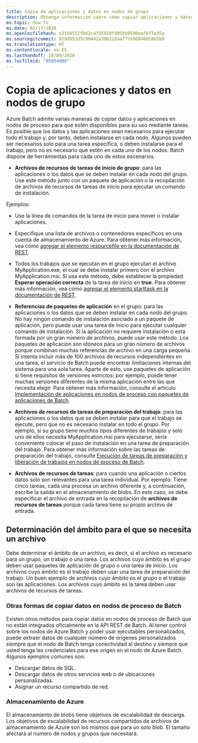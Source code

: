 ```yaml
---
title: Copia de aplicaciones y datos en nodos de grupo
description: Obtenga información sobre cómo copiar aplicaciones y datos en nodos de grupo.
ms.topic: how-to
ms.date: 02/17/2020
ms.openlocfilehash: e21b8551fb62c4335910fd05bb9590eaf6f7e35a
ms.sourcegitcommit: 829d951d5c90442a38012daaf77e86046018e5b9
ms.translationtype: HT
ms.contentlocale: es-ES
ms.lasthandoff: 10/09/2020
ms.locfileid: "85954900"
---
```

# <a name="copy-applications-and-data-to-pool-nodes"></a>Copia de aplicaciones y datos en nodos de grupo

Azure Batch admite varias maneras de copiar datos y aplicaciones en nodos de proceso para que estén disponibles para su uso mediante tareas. Es posible que los datos y las aplicaciones sean necesarios para ejecutar todo el trabajo y, por tanto, deben instalarse en cada nodo. Algunos pueden ser necesarios solo para una tarea específica, o deben instalarse para el trabajo, pero no es necesario que estén en cada uno de los nodos. Batch dispone de herramientas para cada uno de estos escenarios.

- **Archivos de recursos de tareas de inicio de grupo**: para las aplicaciones o los datos que se deben instalar en cada nodo del grupo. Use este método junto con un paquete de aplicación o la recopilación de archivos de recursos de tareas de inicio para ejecutar un comando de instalación.  

Ejemplos: 
- Use la línea de comandos de la tarea de inicio para mover o instalar aplicaciones.

- Especifique una lista de archivos o contenedores específicos en una cuenta de almacenamiento de Azure. Para obtener más información, vea cómo [agregar el elemento resourcefile en la documentación de REST](/rest/api/batchservice/pool/add#resourcefile).

- Todos los trabajos que se ejecutan en el grupo ejecutan el archivo MyApplication.exe, el cual se debe instalar primero con el archivo MyApplication.msi. Si usa este método, debe establecer la propiedad **Esperar operación correcta** de la tarea de inicio en **true**. Para obtener más información, vea cómo [agregar el elemento starttask en la documentación de REST](/rest/api/batchservice/pool/add#starttask).

- **Referencias de paquetes de aplicación** en el grupo: para las aplicaciones o los datos que se deben instalar en cada nodo del grupo. No hay ningún comando de instalación asociado a un paquete de aplicación, pero puede usar una tarea de inicio para ejecutar cualquier comando de instalación. Si la aplicación no requiere instalación o está formada por un gran número de archivos, puede usar este método. Los paquetes de aplicación son idóneos para un gran número de archivos porque combinan muchas referencias de archivo en una carga pequeña. Si intenta incluir más de 100 archivos de recursos independientes en una tarea, el servicio de Batch puede encontrar limitaciones internas del sistema para una sola tarea. Aparte de esto, use paquetes de aplicación si tiene requisitos de versiones estrictos; por ejemplo, puede tener muchas versiones diferentes de la misma aplicación entre las que necesita elegir. Para obtener más información, consulte el artículo [Implementación de aplicaciones en nodos de proceso con paquetes de aplicaciones de Batch](./batch-application-packages.md).

- **Archivos de recursos de tareas de preparación del trabajo**: para las aplicaciones o los datos que se deben instalar para que el trabajo se ejecute, pero que no es necesario instalar en todo el grupo. Por ejemplo, si su grupo tiene muchos tipos diferentes de trabajos y solo uno de ellos necesita MyApplication.msi para ejecutarse, sería conveniente colocar el paso de instalación en una tarea de preparación del trabajo. Para obtener más información sobre las tareas de preparación del trabajo, consulte [Ejecución de tareas de preparación y liberación de trabajos en nodos de proceso de Batch](./batch-job-prep-release.md).

- **Archivos de recursos de tareas**: para cuando una aplicación o ciertos datos solo son relevantes para una tarea individual. Por ejemplo: Tiene cinco tareas, cada una procesa un archivo diferente y, a continuación, escribe la salida en el almacenamiento de blobs.  En este caso, se debe especificar el archivo de entrada en la recopilación de **archivos de recursos de tareas** porque cada tarea tiene su propio archivo de entrada.

## <a name="determine-the-scope-required-of-a-file"></a>Determinación del ámbito para el que se necesita un archivo

Debe determinar el ámbito de un archivo, es decir, si el archivo es necesario para un grupo, un trabajo o una tarea. Los archivos cuyo ámbito es el grupo deben usar paquetes de aplicación de grupo o una tarea de inicio. Los archivos cuyo ámbito es el trabajo deben usar una tarea de preparación del trabajo. Un buen ejemplo de archivos cuyo ámbito es el grupo o el trabajo son las aplicaciones. Los archivos cuyo ámbito es la tarea deben usar archivos de recursos de tareas.

### <a name="other-ways-to-get-data-onto-batch-compute-nodes"></a>Otras formas de copiar datos en nodos de proceso de Batch

Existen otros métodos para copiar datos en nodos de proceso de Batch que no están integrados oficialmente en la API REST de Batch. Al tener control sobre los nodos de Azure Batch y poder usar ejecutables personalizados, puede extraer datos de cualquier número de orígenes personalizados siempre que el nodo de Batch tenga conectividad al destino y siempre que usted tenga las credenciales para ese origen en el nodo de Azure Batch. Algunos ejemplos comunes son:

- Descargar datos de SQL.
- Descargar datos de otros servicios web o de ubicaciones personalizadas.
- Asignar un recurso compartido de red.

### <a name="azure-storage"></a>Almacenamiento de Azure

El almacenamiento de blobs tiene objetivos de escalabilidad de descarga. Los objetivos de escalabilidad de recursos compartidos de archivos de almacenamiento de Azure son los mismos que para un solo blob. El tamaño afectará al número de nodos y grupos que necesitará.

